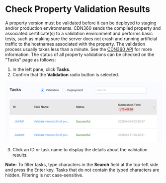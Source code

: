 <!--?xml version="1.0" encoding="utf-8"?-->

# Check Property Validation Results

A property version must be validated before it can be deployed to staging and/or production environments. CDN360 sends the compiled property and associated certificate(s) to a validation environment and performs basic tests, such as making sure the server does not crash and running artificial traffic to the hostnames associated with the property. The validation process usually takes less than a minute. See the [CDN360 API](</apidocs#tag/Property-Validation>) for more information. The status of all property validations can be checked on the "Tasks" page as follows:

1. In the left pane, click **Tasks**.
2. Confirm that the **Validation** radio button is selected.

<p align="center"><img src="/docs/resources/images/Validations_Overview.png" alt="Upload Certificate Version" width="600"></p>
 
3. Click an ID or task name to display the details about the validation results.

**Note:** To filter tasks, type characters in the **Search** field at the top-left side and press the Enter key. Tasks that do not contain the typed characters are hidden. Filtering is not case-sensitive.

